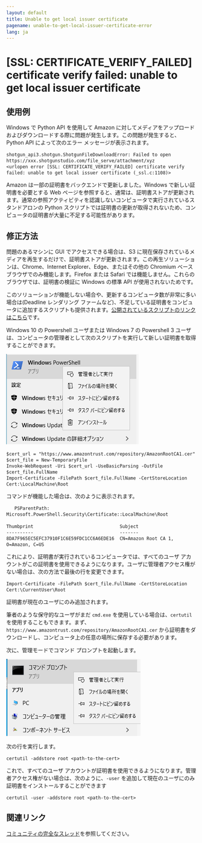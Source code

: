 ```yaml
---
layout: default
title: Unable to get local issuer certificate
pagename: unable-to-get-local-issuer-certificate-error
lang: ja
---
```


# [SSL: CERTIFICATE_VERIFY_FAILED] certificate verify failed: unable to get local issuer certificate

## 使用例

Windows で Python API を使用して Amazon に対してメディアをアップロードおよびダウンロードする際に問題が発生します。この問題が発生すると、Python API によって次のエラー メッセージが表示されます。

```
shotgun_api3.shotgun.ShotgunFileDownloadError: Failed to open https://xxx.shotgunstudio.com/file_serve/attachment/xyz
<urlopen error [SSL: CERTIFICATE_VERIFY_FAILED] certificate verify failed: unable to get local issuer certificate (_ssl.c:1108)>
```
Amazon は一部の証明書をバックエンドで更新しました。Windows で新しい証明書を必要とする Web ページを参照すると、通常は、証明書ストアが更新されます。通常の参照アクティビティを認識しないコンピュータで実行されているスタンドアロンの Python スクリプトでは証明書の更新が取得されないため、コンピュータの証明書が大量に不足する可能性があります。

## 修正方法

問題のあるマシンに GUI でアクセスできる場合は、S3 に現在保存されているメディアを再生するだけで、証明書ストアが更新されます。この再生ソリューションは、Chrome、Internet Explorer、Edge、またはその他の Chromium ベース ブラウザでのみ機能します。Firefox または Safari では機能しません。これらのブラウザでは、証明書の検証に Windows の標準 API が使用されないためです。

このソリューションが機能しない場合や、更新するコンピュータ数が非常に多い場合は(Deadline レンダリング ファームなど)、不足している証明書をコンピュータに追加するスクリプトも提供されます。[公開されているスクリプトのリンクはこちら](https://developer.shotgridsoftware.com/ja/c593f0aa/)です。

Windows 10 の Powershell ユーザまたは Windows 7 の Powershell 3 ユーザは、コンピュータの管理者として次のスクリプトを実行して新しい証明書を取得することができます。

![Powershell](images/troubleshoot_powershell.png)

```
$cert_url = "https://www.amazontrust.com/repository/AmazonRootCA1.cer"
$cert_file = New-TemporaryFile
Invoke-WebRequest -Uri $cert_url -UseBasicParsing -OutFile $cert_file.FullName
Import-Certificate -FilePath $cert_file.FullName -CertStoreLocation Cert:\LocalMachine\Root
```

コマンドが機能した場合は、次のように表示されます。

```
   PSParentPath: Microsoft.PowerShell.Security\Certificate::LocalMachine\Root

Thumbprint                                Subject
----------                                -------
8DA7F965EC5EFC37910F1C6E59FDC1CC6A6EDE16  CN=Amazon Root CA 1, O=Amazon, C=US
```

これにより、証明書が実行されているコンピュータでは、すべてのユーザ アカウントがこの証明書を使用できるようになります。ユーザに管理者アクセス権がない場合は、次の方法で最後の行を変更できます。

```
Import-Certificate -FilePath $cert_file.FullName -CertStoreLocation Cert:\CurrentUser\Root
```

証明書が現在のユーザにのみ追加されます。

筆者のような保守的なユーザがまだ `cmd.exe` を使用している場合は、`certutil` を使用することもできます。まず、`https://www.amazontrust.com/repository/AmazonRootCA1.cer` から証明書をダウンロードし、コンピュータ上の任意の場所に保存する必要があります。

次に、管理モードでコマンド プロンプトを起動します。

![管理モード](images/troubleshoot_admin_mode.png)

次の行を実行します。

```
certutil -addstore root <path-to-the-cert>
```

これで、すべてのユーザ アカウントが証明書を使用できるようになります。管理者アクセス権がない場合は、次のように、`-user` を追加して現在のユーザにのみ証明書をインストールすることができます

```
certutil -user -addstore root <path-to-the-cert>
```

## 関連リンク

[コミュニティの完全なスレッド](https://community.shotgridsoftware.com/t/certificate-verify-failed-error-on-windows/8860)を参照してください。